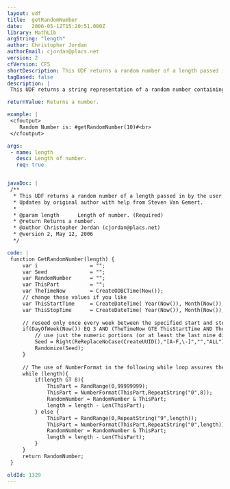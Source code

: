 ```yaml
---
layout: udf
title:  getRandomNumber
date:   2006-05-12T15:20:51.000Z
library: MathLib
argString: "length"
author: Christopher Jordan
authorEmail: cjordan@placs.net
version: 2
cfVersion: CF5
shortDescription: This UDF returns a random number of a length passed in by the user.
tagBased: false
description: |
 This UDF returns a string representation of a random number containing length digits. The function uses a combination of a UUID and the current date/time to periodically seed the ColdFusion random number generator.

returnValue: Returns a number.

example: |
 <cfoutput>
    Random Number is: #getRandomNumber(10)#<br>
 </cfoutput>

args:
 - name: length
   desc: Length of number.
   req: true


javaDoc: |
 /**
  * This UDF returns a random number of a length passed in by the user.
  * Updates by original author with help from Steven Van Gemert.
  * 
  * @param length      Length of number. (Required)
  * @return Returns a number. 
  * @author Christopher Jordan (cjordan@placs.net) 
  * @version 2, May 12, 2006 
  */

code: |
 function GetRandomNumber(length) {
     var i                 = "";
     var Seed              = "";
     var RandomNumber      = "";
     var ThisPart          = "";
     var TheTimeNow        = CreateODBCTime(Now());
     // change these values if you like
     var ThisStartTime     = CreateDateTime( Year(Now()), Month(Now()), Day(Now()), "09", "30", "00" );
     var ThisStopTime      = CreateDateTime( Year(Now()), Month(Now()), Day(Now()), "10", "00", "00" );
       
     // reseed only once every week between the specified start and stop times. In this case, if it's a tuesday between 9:30 and 10:00 in the morning.
     if(DayOfWeek(Now()) EQ 3 AND (TheTimeNow GTE ThisStartTime AND TheTimeNow LTE ThisStopTime)){
         // use just the numeric portions (or at least the last nine digits) of a UUID as a "random" seed
         Seed = Right(ReReplaceNoCase(CreateUUID(),"[A-F,\-]","","ALL"),9);
         Randomize(Seed);
     }
 
     // The use of NumberFormat in the following while loop assures the possiblity of having numbers which contain multiple consecutive zeros
     while (length){
         if(length GT 8){
             ThisPart = RandRange(0,99999999);
             ThisPart = NumberFormat(ThisPart,RepeatString("0",8));
             RandomNumber = RandomNumber & ThisPart;
             length = length - Len(ThisPart);
         } else {
             ThisPart = RandRange(0,RepeatString("9",length));
             ThisPart = NumberFormat(ThisPart,RepeatString("0",length));
             RandomNumber = RandomNumber & ThisPart;
             length = length - Len(ThisPart);
         }
     }
     return RandomNumber;
 }

oldId: 1329
---
```


